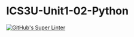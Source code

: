 # ICS3U-Unit1-02-Python

[![GitHub's Super Linter](https://github.com/Seti-Ngabo/ICS3U-Unit1-02-Python/workflows/GitHub's%20Super%20Linter/badge.svg)](https://github.com/Seti-Ngabo/ICS3U-Unit1-02-Python/actions)
